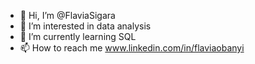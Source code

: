 - 👋 Hi, I’m @FlaviaSigara
- 👀 I’m interested in data analysis 
- 🌱 I’m currently learning SQL
- 📫 How to reach me www.linkedin.com/in/flaviaobanyi 

<!---
FlaviaSigara/FlaviaSigara is a ✨ special ✨ repository because its `README.md` (this file) appears on your GitHub profile.
You can click the Preview link to take a look at your changes.
--->
